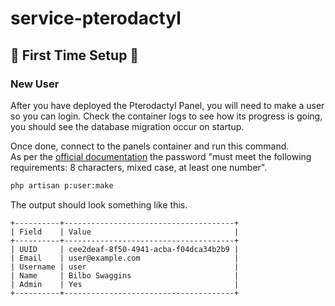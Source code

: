 # service-pterodactyl

## 🥇 First Time Setup 🥇

### New User

After you have deployed the Pterodactyl Panel, you will need to make a user so you can login. Check the container logs to see how its progress is going, you should see the database migration occur on startup.

Once done, connect to the panels container and run this command.  
As per the [official documentation](https://pterodactyl.io/panel/1.0/getting_started.html#add-the-first-user) the password "must meet the following requirements: 8 characters, mixed case, at least one number".

```sh
php artisan p:user:make
```

The output should look something like this.

```
+----------+--------------------------------------+
| Field    | Value                                |
+----------+--------------------------------------+
| UUID     | cee2deaf-8f50-4941-acba-f04dca34b2b9 |
| Email    | user@example.com                     |
| Username | user                                 |
| Name     | Bilbo Swaggins                       |
| Admin    | Yes                                  |
+----------+--------------------------------------+
```
